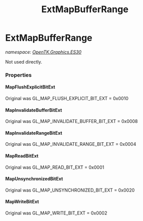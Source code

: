 ﻿---
title: ExtMapBufferRange
---

# ExtMapBufferRange
_namespace: [OpenTK.Graphics.ES30](N-OpenTK.Graphics.ES30.html)_

Not used directly.



### Properties

#### MapFlushExplicitBitExt
Original was GL_MAP_FLUSH_EXPLICIT_BIT_EXT = 0x0010
#### MapInvalidateBufferBitExt
Original was GL_MAP_INVALIDATE_BUFFER_BIT_EXT = 0x0008
#### MapInvalidateRangeBitExt
Original was GL_MAP_INVALIDATE_RANGE_BIT_EXT = 0x0004
#### MapReadBitExt
Original was GL_MAP_READ_BIT_EXT = 0x0001
#### MapUnsynchronizedBitExt
Original was GL_MAP_UNSYNCHRONIZED_BIT_EXT = 0x0020
#### MapWriteBitExt
Original was GL_MAP_WRITE_BIT_EXT = 0x0002

